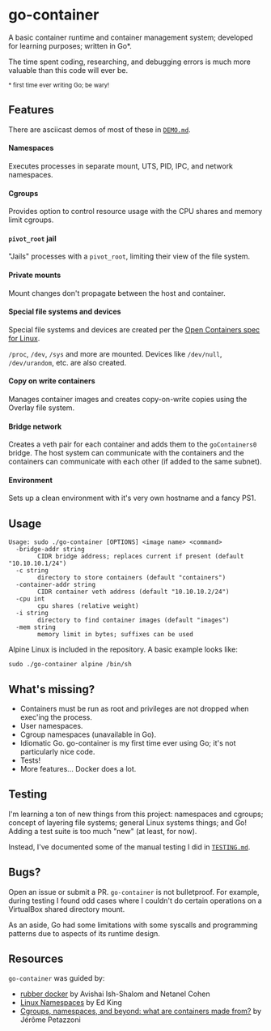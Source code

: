 # go-container

A basic container runtime and container management system; developed for learning purposes; written in Go*.

The time spent coding, researching, and debugging errors is much more valuable than this code will ever be.

<small>\* first time ever writing Go; be wary!</small>


## Features

There are asciicast demos of most of these in [`DEMO.md`](DEMO.md).

#### Namespaces
Executes processes in separate mount, UTS, PID, IPC, and network namespaces.

#### Cgroups
Provides option to control resource usage with the CPU shares and memory limit cgroups.

#### `pivot_root` jail
"Jails" processes with a `pivot_root`, limiting their view of the file system.

#### Private mounts
Mount changes don't propagate between the host and container.

#### Special file systems and devices
Special file systems and devices are created per the [Open Containers spec for Linux](https://github.com/opencontainers/runtime-spec/blob/master/config-linux.md).

`/proc`, `/dev`, `/sys` and more are mounted.
Devices like `/dev/null`, `/dev/urandom`, etc. are also created.

#### Copy on write containers
Manages container images and creates copy-on-write copies using the Overlay file system.

#### Bridge network
Creates a veth pair for each container and adds them to the `goContainers0` bridge.
The host system can communicate with the containers and the containers can communicate with each other (if added to the same subnet).

#### Environment
Sets up a clean environment with it's very own hostname and a fancy PS1.

## Usage
```
Usage: sudo ./go-container [OPTIONS] <image name> <command>
  -bridge-addr string
    	CIDR bridge address; replaces current if present (default "10.10.10.1/24")
  -c string
    	directory to store containers (default "containers")
  -container-addr string
    	CIDR container veth address (default "10.10.10.2/24")
  -cpu int
    	cpu shares (relative weight)
  -i string
    	directory to find container images (default "images")
  -mem string
    	memory limit in bytes; suffixes can be used
```

Alpine Linux is included in the repository. A basic example looks like:
```
sudo ./go-container alpine /bin/sh
```

## What's missing?
* Containers must be run as root and privileges are not dropped when exec'ing the process.
* User namespaces.
* Cgroup namespaces (unavailable in Go).
* Idiomatic Go. go-container is my first time ever using Go; it's not particularly nice code.
* Tests!
* More features... Docker does a lot.

## Testing
I'm learning a ton of new things from this project: namespaces and cgroups; concept of layering file systems; general Linux systems things; and Go! Adding a test suite is too much "new" (at least, for now).

Instead, I've documented some of the manual testing I did in [`TESTING.md`](TESTING.md).

## Bugs?
Open an issue or submit a PR. `go-container` is not bulletproof. For example, during testing I found odd cases where I couldn't do certain operations on a VirtualBox shared directory mount.

As an aside, Go had some limitations with some syscalls and programming patterns due to aspects of its runtime design.

## Resources
`go-container` was guided by:
* [rubber docker](https://github.com/Fewbytes/rubber-docker) by Avishai Ish-Shalom and Netanel Cohen
* [Linux Namespaces](https://medium.com/@teddyking/linux-namespaces-850489d3ccf) by Ed King
* [Cgroups, namespaces, and beyond: what are containers made from?](https://www.youtube.com/watch?v=sK5i-N34im8) by Jérôme Petazzoni
